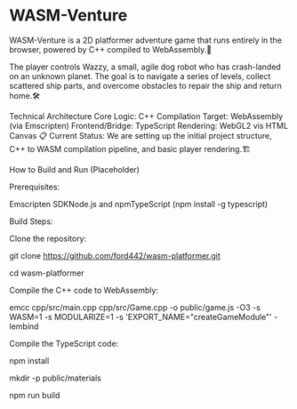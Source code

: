 #  WASM-Venture


WASM-Venture is a 2D platformer adventure game that runs entirely in the browser, powered by C++ compiled to WebAssembly.🚀 


The player controls Wazzy, a small, agile dog robot who has crash-landed on an unknown planet. The goal is to navigate a series of levels, collect scattered ship parts, and overcome obstacles to repair the ship and return home.🛠️


Technical Architecture
Core Logic: C++
Compilation Target: WebAssembly (via Emscripten)
Frontend/Bridge: TypeScript
Rendering: WebGL2 vis HTML Canvas 📋
Current Status: We are setting up the initial project structure, C++ to WASM compilation pipeline, and basic player rendering.🏗️ 


How to Build and Run (Placeholder)


Prerequisites:

Emscripten SDKNode.js and npmTypeScript (npm install -g typescript)


Build Steps:

Clone the repository:

git clone https://github.com/ford442/wasm-platformer.git

cd wasm-platformer


Compile the C++ code to WebAssembly:

emcc cpp/src/main.cpp cpp/src/Game.cpp -o public/game.js -O3 -s WASM=1 -s MODULARIZE=1 -s 'EXPORT_NAME="createGameModule"' -lembind


Compile the TypeScript code:

npm install

mkdir -p public/materials

npm run build

